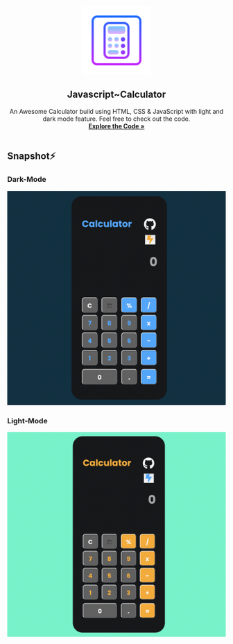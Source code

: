 <div align="center">
  <a href="https://github.com/amitesh855/Codesoft">
    <img src="assets/calculator.png" alt="Logo" width="160" height="160">
  </a>

  <h2 align="center">Javascript~Calculator</h2>

  <p align="center">
    An Awesome Calculator build using HTML, CSS & JavaScript with light and dark mode feature.
    Feel free to check out the code.
    <br />
    <a href="https://github.com/amitesh855/Codesoft"><strong>Explore the Code »</strong></a>
    <br />
    <br />
    
  </p>
</div>


## Snapshot⚡️
### Dark-Mode
<img src="assets/dark.png">

<br />

### Light-Mode
<img src="assets/light.png">

